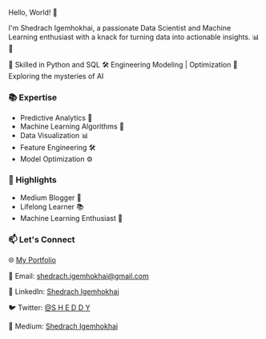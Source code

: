 Hello, World! 👋

I'm Shedrach Igemhokhai, a passionate Data Scientist and Machine Learning enthusiast with a knack for turning data into actionable insights. 📊🤖

🔬 Skilled in Python and SQL
🛠️ Engineering Modeling | Optimization
🧠 Exploring the mysteries of AI

### 📚 Expertise

- Predictive Analytics 🎯
- Machine Learning Algorithms 🤖
- Data Visualization 📊
- Feature Engineering 🛠️
- Model Optimization ⚙️

### 🌟 Highlights

- Medium Blogger 📝
- Lifelong Learner 📚
- Machine Learning Enthusiast 🤖

### 📫 Let's Connect

🌐 [My Portfolio](https://www.datascienceportfol.io/Shedrach)

📧 Email: [shedrach.igemhokhai@gmail.com](shedrach.igemhokhai@gmail.com)

📱 LinkedIn: [Shedrach Igemhokhai](https://www.linkedin.com/in/shedrach-igemhokhai-60982819a)

🐦 Twitter: [@S H E D D Y](https://twitter.com/Sheddy_Best)

📝 Medium: [Shedrach Igemhokhai](https://medium.com/@i.v.shedrach)

